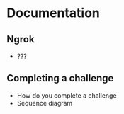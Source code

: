 # Documentation
## Ngrok
* ???
## Completing a challenge
* How do you complete a challenge
* Sequence diagram

